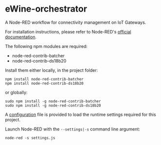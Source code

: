 # eWine-orchestrator
A Node-RED workflow for connectivity management on IoT Gateways.

For installation instructions, please refer to Node-RED's [official documentation][1].

The following npm modules are required:

* node-red-contrib-batcher
* node-red-contrib-ds18b20

Install them either locally, in the project folder:

	npm install node-red-contrib-batcher
	npm install node-red-contrib-ds18b20

or globally:
	
	sudo npm install -g node-red-contrib-batcher
	sudo npm install -g node-red-contrib-ds18b20

A [configuration][2] file is provided to load the runtime settings required for this project.

Launch Node-RED with the `--settings|-s` command line argument:

	node-red -s settings.js

[1]:https://nodered.org/#get-started
[2]:https://nodered.org/docs/configuration
